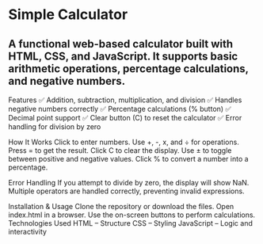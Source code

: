 # Simple Calculator
## A functional web-based calculator built with HTML, CSS, and JavaScript. It supports basic arithmetic operations, percentage calculations, and negative numbers.

Features
✅ Addition, subtraction, multiplication, and division
✅ Handles negative numbers correctly
✅ Percentage calculations (% button)
✅ Decimal point support
✅ Clear button (C) to reset the calculator
✅ Error handling for division by zero   

How It Works
Click to enter numbers.
Use +, -, x, and ÷ for operations.
Press = to get the result.
Click C to clear the display.
Use ± to toggle between positive and negative values.
Click % to convert a number into a percentage.

Error Handling
If you attempt to divide by zero, the display will show NaN.
Multiple operators are handled correctly, preventing invalid expressions.

Installation & Usage
Clone the repository or download the files.
Open index.html in a browser.
Use the on-screen buttons to perform calculations.
Technologies Used
HTML – Structure
CSS – Styling
JavaScript – Logic and interactivity
